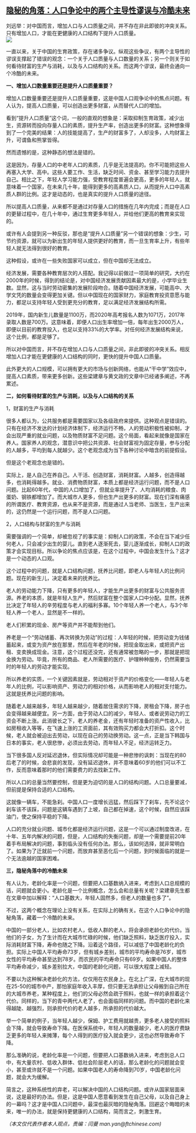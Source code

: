 <!--1595274729000-->
[隐秘的角落：人口争论中的两个主导性谬误与冷酷未来](https://cn.ft.com/story/001088611?full=y)
------

<div></div><div class="story-lead">刘远举：对中国而言，增加人口与人口质量之间，并不存在非此即彼的冲突关系。只有增加人口，才能在更健康的人口结构下提升人口质量。</div><div class=" story-image image"><img src="https://thumbor.ftacademy.cn/unsafe/1340x754/https://thumbor.ftacademy.cn/unsafe/picture/9/000085029_piclink.jpg"></div><div class="story-body"><div id="story-body-container"><p>一直以来，关于中国的生育政策，存在诸多争议。纵观这些争议，有两个主导性的谬误支撑起了错误的观念：一个关于人口质量与人口数量的关系；另一个则关于如何看待财富的生产与消耗，以及与人口结构的关系。而这两个谬误，最终会通向一个冷酷的未来。</p><p><b>一、增加人口数量重要还是提升人口质量重要？</b></p><p>增加人口数量重要还是提升人口质量重要，这是中国人口观争论中的焦点问题。有人认为，提高人口质量，可以创造出更多财富，从而替代人口的增加。</p><p>看到“提升人口质量”这个词，一般的直观的想象是：采取抑制生育政策，减少出生，资源转而投向存量人口的素质，提升生产率，创造出更多的财富。这种想象得到了一个完美的结果：人的技能提高了，生产的财富多了，人却没多，人均财富上升，可谓鱼和熊掌皆得。</p><div  data-o-ads-name="mpu-middle1" class="o-ads in-article-advert" data-o-ads-formats-default="false"  data-o-ads-formats-small="FtcMobileMpu"  data-o-ads-formats-medium="FtcMpu" data-o-ads-formats-large="FtcMpu" data-o-ads-formats-extra="FtcMpu" data-o-ads-targeting="cnpos=middle1;" data-cy='[{"devices":["PC","iPhoneWeb","AndroidWeb","iPhoneApp","AndroidApp"],"pattern":"MPU","position":"Middle1","container":"mpuInStory"}]'></div><p>然而遗憾的是，这种静态的想法是错的。</p><p>这是因为，存量人口的中老年人口的素质，几乎是无法提高的。你不可能把这些人再塞入大学、高中。这些人要工作、生活，缺乏时间、资金、甚至学习能力去提升自己。相比之下，年轻人学习能力强，受教育程度普遍会更高，更多的年轻人，就意味着一个国家，在未来几十年，能得到更多的高素质人口，从而提升人口中高素质人群的比例。这才是动态的，也是真实的提升人口质量的途径。</p><p>所以提高人口质量，从来都不是通过对存量人口的措施在几年内完成；而是在人口的更替过程中，在几十年中，通过生育更多年轻人，并给他们更高的教育来实现的。</p><p>或许有人会提到另一种反驳，那也是“提升人口质量”另一个错误的想象：少生，可节约资源，就可以为新出生的年轻人提供更好的教育，而一旦生育率上升，有些年轻人就无法得到很好的教育。</p><p>这种假设，或许在一些失败国家可以成立，但在中国却无法成立。</p><p>经济发展，需要各种教育层次的人搭配。我记得以前做过一项简单的研究，大约在2000年的时候，得到的结论是，对中国经济发展贡献因素最大的是，小学毕业生数。显然，这与当时劳动密集的发展阶段吻合。随着中国经济发展，可能高中、大学文凭的数量会变得更加关键。但以中国现在的国家财力，家庭教育投资意愿与能力，都足以支持年轻人受到更充分的教育，足以满足经济发展结构所需。</p><div data-o-ads-name="mpu-middle2" class="o-ads in-article-advert" data-o-ads-formats-default="false"  data-o-ads-formats-small="FtcMobileMpu"  data-o-ads-formats-medium="false" data-o-ads-formats-large="false" data-o-ads-formats-extra="false" data-o-ads-targeting="cnpos=middle2;" data-cy='[{"devices":["iPhoneWeb","AndroidWeb","iPhoneApp","AndroidApp"],"pattern":"MPU","position":"Middle2","container":"mpuInStory"}]'></div><p>2019年，国内新生儿数量是1100万，而2020年高考报名人数为1071万，2017年录取人数是700万。这意味着，即便人口出生率增加一倍，每年出生2000万人，即便以目前的教育投入，也足以支持33%的大学率。对任何经济发展结构来说，这个比例，都是足够了。</p><p>所以对中国而言，并不存在增加人口与人口质量之间，非此即彼的冲突关系。相反增加人口才能在更健康的人口结构的同时，更快的提升中国人口质量。</p><p>此外更大的人口规模，可以拥有更大的市场与创新网络，也能从“干中学”效应中，提高人口素质，带来更多创新。这些梁建章与黄文政的文章中已经诸多阐述，不再累述。</p><p><b>二，如何看待财富的生产与消耗，以及与人口结构的关系</b></p><p>1，财富的生产与消耗</p><div data-o-ads-name="mpu-middle3" class="o-ads in-article-advert" data-o-ads-formats-default="false"  data-o-ads-formats-small="FtcMobileMpu"  data-o-ads-formats-medium="false" data-o-ads-formats-large="false" data-o-ads-formats-extra="false" data-o-ads-targeting="cnpos=middle3;" data-cy='[{"devices":["iPhoneWeb","AndroidWeb","iPhoneApp","AndroidApp"],"pattern":"MPU","position":"Middle3","container":"mpuInStory"}]'></div><p>很多人都认为，公共服务都是需要国家以及各级政府来提供。这种观点是错误的。只有在经济不发达的计划经济体制下，经济运行不畅，人的劳动积极性被抑制，才会出现严重的就业问题，以及物质财富不足问题。这个局面，看起来就像是国家在养人。国家养人的观念，潜意识中把公共资源、社会财富视为固定存量，参与分配的人越多，平均到每人就越少。这个老观念成为当下各种讨论中暗含的前提假设。</p><p>但是这个老观念也是错的。</p><p>实际上，是人自己在养自己。人干活、创造财富，消耗财富。人越多，创造得越多，也消耗得越多。就业、消费物质财富，本质上都是经济运行问题，而不是人口问题。比起60年代，中国的人口增加了，但就业率提升了、人均消耗的粮食、肉蛋奶、钢铁都增加了。而大城市人更多，但也生产出更多的财富。现在们深有痛感的所谓医疗、教育资源，也从来不是资源，而是通过人当老师、当医生，生产出来的，这仍然是一个运行问题，而不是人口问题。</p><p>2，人口结构与财富的生产与消耗</p><p>需要强调的一个简单，却被忽视了的事实是：抑制人口的政策，不会在当下减少任何老人，只会减少出生的婴儿。直到老人逐渐死去，婴儿逐渐成长，抑制人口的政策才会实现目标。所以争论的焦点应该是，在这个过程中，中国会发生什么？这才是一个动态的人口观。</p><div data-o-ads-name="mpu-middle4" class="o-ads in-article-advert" data-o-ads-formats-default="false"  data-o-ads-formats-small="FtcMobileMpu"  data-o-ads-formats-medium="false" data-o-ads-formats-large="false" data-o-ads-formats-extra="false" data-o-ads-targeting="cnpos=middle4;" data-cy='[{"devices":["iPhoneWeb","AndroidWeb","iPhoneApp","AndroidApp"],"pattern":"MPU","position":"Middle4","container":"mpuInStory"}]'></div><p>这个过程中的问题，就是人口结构问题，抚养比问题，即老人与年轻人的比例问题。现在的新生儿，决定着未来的抚养比。</p><p>老人的劳动能力下降，只有更多的年轻人，才能生产出更多的财富与公共服务资源。养老的本质，就是年轻人生产，然后财富在整个国家人口中分配。显然，抚养比决定了年轻人的辛劳程度与老人的福利多寡。10个年轻人养一个老人，与3个年轻人养一个老人，显然是不一样的。</p><p>老人们积累的现金、房产等资产并不能帮到他们。</p><p>养老是一个“劳动储蓄、再次转换为劳动”的过程：人年轻的时候，把劳动变为钱储蓄起来，或变为资产放在那里，然后在年老的时候，把现金取出来，或把资产出租、变卖换成现金。注意，这个过程还没完，还有通常被忽略的一步，那就是把现金换为劳动。毕竟，所有的商品、老人所需要的医疗、护理种种服务，仍然需要当时的年轻人的劳动才能实现。</p><p>所以养老的实质，一个关键因素就是，劳动相对于资产的价格变化——年轻人与老年人的比例，可以影响资产、劳动力的相对价格，从而影响老人的相对支付能力。这就是抚养比问题的影响。</p><div data-o-ads-name="mpu-middle5" class="o-ads in-article-advert" data-o-ads-formats-default="false"  data-o-ads-formats-small="FtcMobileMpu"  data-o-ads-formats-medium="false" data-o-ads-formats-large="false" data-o-ads-formats-extra="false" data-o-ads-targeting="cnpos=middle5;" data-cy='[{"devices":["iPhoneWeb","AndroidWeb","iPhoneApp","AndroidApp"],"pattern":"MPU","position":"Middle4","container":"mpuInStory"}]'></div><p>随着老人越来越多，年轻人越来越少，随着居住需求的下降，房租会下降，房子也会变得越来越便宜。另一方面，由于劳动人口的减少，年轻人、或者说劳动力的工资会不断上涨。此消彼长之下，老人的养老金，还有年轻时准备的资产性收入，比如房租收入等等，在飞速上涨的工资面前，其有效购买力都会大打折扣。这个时候，老人就会被迫出去劳动，以现在自己的劳动换劳动。这一点，正是当下韩国与日本的事实，老人很悲惨，必须出去劳动，而年轻人不足，经济运转乏力。</p><p>当下很多国人反对延迟退休，但实际情况却可能是一种悲惨的讽刺：当现在的80后老了的时候，会悲哀的发现，没有延迟退休，并不意味着60岁的他们可以不工作，反而意味着那时的他们需要费力的去找新工作。</p><p>所以人口的总量当然要控制，但是更为迫切的是人口的结构问题。人口总量要减，但前提是保持合适的人口结构。</p><p>这就像一辆车，不能急刹。中国人口一度增长迅猛，然后踩下了刹车，先不论这个刹车该不该踩，问题是这辆车遇到了上坡，自己都在掉速，这个时候，自然应该踩油门，使之保持平稳的下降。</p><p>人口的充分就业问题、城市化都是经济运行问题，这是一个可以通过制度改进，在十年、五年内解决的问题，但是，人口结构的失衡问题，却是一个需要提前20年着手布局解决的问题，事到临头没有任何办法。那么，该如何选择，就非常明白了。如果为了迁就前一个问题，而放弃甚至恶化后一个问题，到时候面临的就是一个无法逾越的国家困难。</p><div data-o-ads-name="mpu-middle6" class="o-ads in-article-advert" data-o-ads-formats-default="false"  data-o-ads-formats-small="FtcMobileMpu"  data-o-ads-formats-medium="false" data-o-ads-formats-large="false" data-o-ads-formats-extra="false" data-o-ads-targeting="cnpos=middle6;" data-cy='[{"devices":["iPhoneWeb","AndroidWeb","iPhoneApp","AndroidApp"],"pattern":"MPU","position":"Middle4","container":"mpuInStory"}]'></div><p><b>三，隐秘角落中的冷酷未来</b></p><p>有人认为，老龄化率是一个问题，但要把人口基数纳入进来，考虑到人口总规模的话，问题就会更小。老龄化是一个比例概念，怎么会和总量有关呢？梁建章先生都在文章中加以解释：“人口基数大，年轻人固然多，但老人的数量也多了”。</p><p>不过，这两个概念在理论上没有关系，在实际上的确有关。在这个人口争论中的隐秘角落，藏着一个冷酷的未来。</p><p>中国的一部分老人，比如农村老人，低收人群的老人，将会承担老龄化的代价。当他们的子女，为了生计而在大城市忙碌的时候，他们缺乏照料，缺乏医疗投入，实际消耗财富下降，寿命也随之下降。沿着这个路径，可以减低了中国老龄化的负担。实际上中国人平均寿命73岁，但有城乡差别，城市的平均寿命是76岁，城市女性的平均寿命甚至达到78岁。而农民的平均寿命只有69岁。如果中国人的整体平均寿命减少，城乡差别拉大，中国的老龄化问题，可以很大程度上减轻。</p><p>不要以为这种解决老龄化的方法，仅仅用在农民身上。在北上广深，在大城市的现在25-50的城市中产，那怕家庭年收入丰厚，但只要无法承担让父母搬到自己所在的大城市养老，某种程度上，他们的父母必然会疏于照料，也就一样的承担着这个代价。同样的，当下的青中两代人老了，也会面临同样的问题。而中国的老龄化来得越陡、越强烈，则承担代价的老人越多，所承担的代价越大。</p><p>举一个简单的例子，当年轻人越少，保姆、护工费用就越贵，更多老人接受的照料会下降，就会导致寿命下降。在医保系统中，年轻人的数量越少，老人的医疗费缺乏更多的年轻人来摊薄，每个人得到的医疗投入就会更少，这也必然导致寿命下降。</p><p>那么准确的说，老龄化率是一个问题，但要把人口基数纳入进来，考虑到总人口中，有大量农村、低收入群体、低社会阶层老人的话，那么老龄化的问题就会变小，甚至或许就不是一个问题。如果中国老人的寿命降到70岁，中国老龄化问题，就会大为缓解。</p><p>简言之，这种系统性的弃老，可以解决中国的人口结构问题。或许从国家层面来说，这是最好的办法。但是，这是中国人愿意看到发生在自己父母，以及自己身上的一幕吗？这才是中国人口问题中，最深也最灰暗的隐秘角落。回避这个晦暗的未来，唯一的办法，就是保持更健康的人口结构，简而言之，刺激生育。</p><p><i>（本文仅代表作者本人观点，责编：闫曼 man.yan@ftchinese.com)</i></p></div><div class="clearfloat"></div></div>

